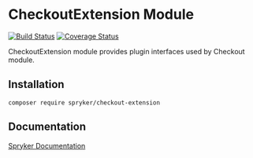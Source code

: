 # CheckoutExtension Module
[![Build Status](https://travis-ci.org/spryker/checkout-extension.svg)](https://travis-ci.org/spryker/checkout-extension)
[![Coverage Status](https://coveralls.io/repos/github/spryker/checkout-extension/badge.svg)](https://coveralls.io/github/spryker/checkout-extension)

CheckoutExtension module provides plugin interfaces used by Checkout module.

## Installation

```
composer require spryker/checkout-extension
```

## Documentation

[Spryker Documentation](https://academy.spryker.com/developing_with_spryker/module_guide/modules.html)
